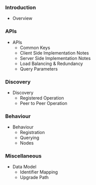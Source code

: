 ### Introduction

- Overview

### APIs

- APIs
  - Common Keys
  - Client Side Implementation Notes
  - Server Side Implementation Notes
  - Load Balancing & Redundancy
  - Query Parameters

### Discovery

- Discovery
  - Registered Operation
  - Peer to Peer Operation

### Behaviour

- Behaviour
  - Registration
  - Querying
  - Nodes

### Miscellaneous

- Data Model
  - Identifier Mapping
  - Upgrade Path
